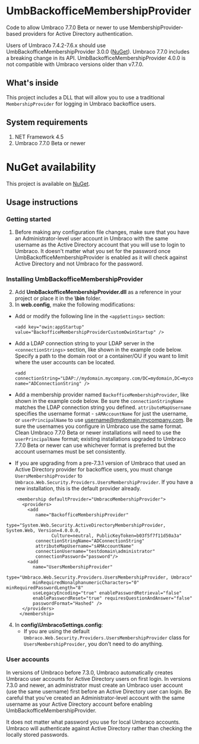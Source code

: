 # UmbBackofficeMembershipProvider
Code to allow Umbraco 7.7.0 Beta or newer to use MembershipProvider-based providers for Active Directory authentication.

Users of Umbraco 7.4.2-7.6.x should use UmbBackofficeMembershipProvider 3.0.0 ([NuGet](https://www.nuget.org/packages/UmbBackofficeMembershipProvider/3.0.0)). Umbraco 7.7.0 includes a breaking change in its API. UmbBackofficeMembershipProvider 4.0.0 is not compatible with Umbraco versions older than v7.7.0.

## What's inside
This project includes a DLL that will allow you to use a traditional `MembershipProvider` for logging in Umbraco backoffice users.

## System requirements
1. NET Framework 4.5
2. Umbraco 7.7.0 Beta or newer

# NuGet availability
This project is available on [NuGet](https://www.nuget.org/packages/UmbBackofficeMembershipProvider/).

## Usage instructions
### Getting started
1. Before making any configuration file changes, make sure that you have an Administrator-level user account in Umbraco with the same username as the Active Directory account that you will use to login to Umbraco. It doesn't matter what you set for the password once UmbBackofficeMembershipProvider is enabled as it will check against Active Directory and not Umbraco for the password.

### Installing UmbBackofficeMembershipProvider
2. Add **UmbBackofficeMembershipProvider.dll** as a reference in your project or place it in the **\bin** folder.
3. In **web.config**, make the following modifications:
  - Add or modify the following line in the `<appSettings>` section:

    ```
    <add key="owin:appStartup" value="BackofficeMembershipProviderCustomOwinStartup" />
    ```
  - Add a LDAP connection string to your LDAP server in the `<connectionStrings>` section, like shown in the example code below. Specify a path to the domain root or a container/OU if you want to limit where the user accounts can be located.
  
    ```
    <add connectionString="LDAP://mydomain.mycompany.com/DC=mydomain,DC=mycompany,DC=com" name="ADConnectionString" />
    ```
  - Add a membership provider named `BackofficeMembershipProvider`, like shown in the example code below. Be sure the `connectionStringName` matches the LDAP connection string you defined. `attributeMapUsername` specifies the username format - `sAMAccountName` for just the username, or `userPrincipalName` to use username@mydomain.mycompany.com. Be sure the usernames you configure in Umbraco use the same format. Clean Umbraco 7.7.0 Beta or newer installations will need to use the `userPrincipalName` format; existing installations upgraded to Umbraco 7.7.0 Beta or newer can use whichever format is preferred but the account usernames must be set consistently.
  
  - If you are upgrading from a pre-7.3.1 version of Umbraco that used an Active Directory provider for backoffice users, you must change `UsersMembershipProvider` to `Umbraco.Web.Security.Providers.UsersMembershipProvider`. If you have a new installation, this is the default provider already.  
  
```
    <membership defaultProvider="UmbracoMembershipProvider">
      <providers>
        <add
           name="BackofficeMembershipProvider"
           type="System.Web.Security.ActiveDirectoryMembershipProvider, System.Web, Version=4.0.0.0, 
                 Culture=neutral, PublicKeyToken=b03f5f7f11d50a3a"
           connectionStringName="ADConnectionString"
           attributeMapUsername="sAMAccountName"
           connectionUsername="testdomain\administrator" 
           connectionPassword="password"/>
        <add
          name="UsersMembershipProvider"
          type="Umbraco.Web.Security.Providers.UsersMembershipProvider, Umbraco"
          minRequiredNonalphanumericCharacters="0" minRequiredPasswordLength="8"
          useLegacyEncoding="true" enablePasswordRetrieval="false"
          enablePasswordReset="true" requiresQuestionAndAnswer="false"
          passwordFormat="Hashed" />
      </providers>
     </membership>
```

4. In **config\UmbracoSettings.config**:
   - If you are using the default `Umbraco.Web.Security.Providers.UsersMembershipProvider` class for `UsersMembershipProvider`, you don't need to do anything.

### User accounts
In versions of Umbraco before 7.3.0, Umbraco automatically creates Umbraco user accounts for Active Directory users on first login. In versions 7.3.0 and newer, an administrator must create an Umbraco user account (use the same username) first before an Active Directory user can login. Be careful that you've created an Administrator-level account with the same username as your Active Directory account before enabling UmbBackofficeMembershipProvider.

It does not matter what password you use for local Umbraco accounts. Umbraco will authenticate against Active Directory rather than checking the locally stored passwords.
